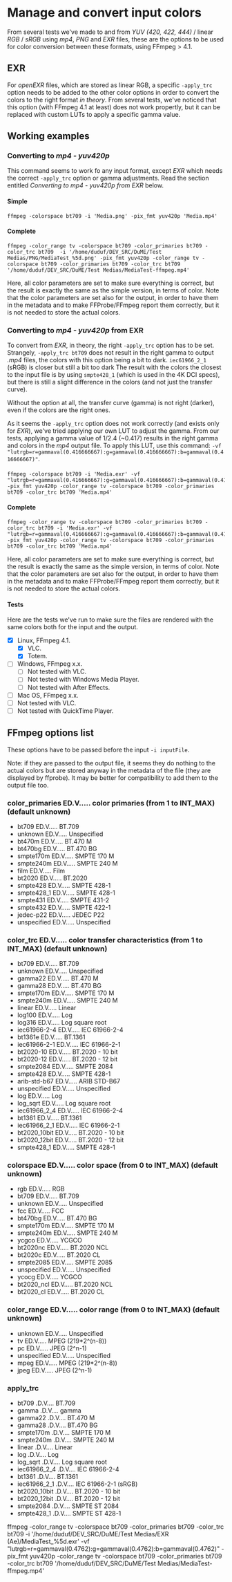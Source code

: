 # Manage and convert input colors

From several tests we've made to and from *YUV (420, 422, 444)* / linear *RGB* / *sRGB* using *mp4*, *PNG* and *EXR* files, these are the options to be used for color conversion between these formats, using FFmpeg > 4.1.

## EXR

For *openEXR* files, which are stored as linear RGB, a specific `-apply_trc` option needs to be added to the other color options in order to convert the colors to the right format *in theory*. From several tests, we've noticed that this option (with FFmpeg 4.1 at least) does not work propertly, but it can be replaced with custom LUTs to apply a specific gamma value.

## Working examples

### Converting to *mp4 - yuv420p*

This command seems to work fo any input format, except *EXR* which needs the correct `-apply_trc` option or gamma adjustments. Read the section entitled *Converting to mp4 - yuv420p from EXR* below.

#### Simple

    ffmpeg -colorspace bt709 -i 'Media.png' -pix_fmt yuv420p 'Media.mp4'

#### Complete

    ffmpeg -color_range tv -colorspace bt709 -color_primaries bt709 -color_trc bt709  -i '/home/duduf/DEV_SRC/DuME/Test Medias/PNG/MediaTest_%5d.png' -pix_fmt yuv420p -color_range tv -colorspace bt709 -color_primaries bt709 -color_trc bt709 '/home/duduf/DEV_SRC/DuME/Test Medias/MediaTest-ffmpeg.mp4'

Here, all color parameters are set to make sure everything is correct, but the result is exactly the same as the simple version, in terms of color. Note that the color parameters are set also for the output, in order to have them in the metadata and to make FFProbe/FFmpeg report them correctly, but it is not needed to store the actual colors.

### Converting to *mp4 - yuv420p* from EXR

To convert from *EXR*, in theory, the right `-apply_trc` option has to be set. Strangely, `-apply_trc bt709` does not result in the right gamma to output *.mp4* files, the colors with this option being a bit to dark. `iec61966_2_1 ` (sRGB) is closer but still a bit too dark The result with the colors the closest to the input file is by using `smpte428_1` (which is used in the 4K DCI specs), but there is still a slight difference in the colors (and not just the transfer curve).

Without the option at all, the transfer curve (gamma) is not right (darker), even if the colors are the right ones.

As it seems the `-apply_trc` option does not work correctly (and exists only for *EXR*), we've tried applying our own LUT to adjust the gamma. From our tests, applying a gamma value of 1/2.4 (~0.417) results in the right gamma and colors in the *mp4* output file. To apply this LUT, use this command: `-vf "lutrgb=r=gammaval(0.416666667):g=gammaval(0.416666667):b=gammaval(0.416666667)"`.

#### 

    ffmpeg -colorspace bt709 -i 'Media.exr' -vf "lutrgb=r=gammaval(0.416666667):g=gammaval(0.416666667):b=gammaval(0.416666667)" -pix_fmt yuv420p -color_range tv -colorspace bt709 -color_primaries bt709 -color_trc bt709 'Media.mp4'

#### Complete

    ffmpeg -color_range tv -colorspace bt709 -color_primaries bt709 -color_trc bt709 -i 'Media.exr' -vf "lutrgb=r=gammaval(0.416666667):g=gammaval(0.416666667):b=gammaval(0.416666667)" -pix_fmt yuv420p -color_range tv -colorspace bt709 -color_primaries bt709 -color_trc bt709 'Media.mp4'

Here, all color parameters are set to make sure everything is correct, but the result is exactly the same as the simple version, in terms of color. Note that the color parameters are set also for the output, in order to have them in the metadata and to make FFProbe/FFmpeg report them correctly, but it is not needed to store the actual colors.

#### Tests

Here are the tests we've run to make sure the files are rendered with the same colors both for the input and the output.

- [x] Linux, FFmpeg 4.1.
  - [x] VLC.
  - [x] Totem.
- [ ] Windows, FFmpeg x.x.
  - [ ] Not tested with VLC.
  - [ ] Not tested with Windows Media Player.
  - [ ] Not tested with After Effects.
- [ ] Mac OS, FFmpeg x.x.
 - [ ] Not tested with VLC.
 - [ ] Not tested with QuickTime Player.

## FFmpeg options list

These options have to be passed before the input `-i inputFile`.

Note: if they are passed to the output file, it seems they do nothing to the actual colors but are stored anyway in the metadata of the file (they are displayed by ffprobe). It may be better for compatibility to add them to the output file too.

### color_primaries   <int>        ED.V..... color primaries (from 1 to INT_MAX) (default unknown)
- bt709                        ED.V..... BT.709
- unknown                      ED.V..... Unspecified
- bt470m                       ED.V..... BT.470 M
- bt470bg                      ED.V..... BT.470 BG
- smpte170m                    ED.V..... SMPTE 170 M
- smpte240m                    ED.V..... SMPTE 240 M
- film                         ED.V..... Film
- bt2020                       ED.V..... BT.2020
- smpte428                     ED.V..... SMPTE 428-1
- smpte428_1                   ED.V..... SMPTE 428-1
- smpte431                     ED.V..... SMPTE 431-2
- smpte432                     ED.V..... SMPTE 422-1
- jedec-p22                    ED.V..... JEDEC P22
- unspecified                  ED.V..... Unspecified
### color_trc         <int>        ED.V..... color transfer characteristics (from 1 to INT_MAX) (default unknown)
- bt709                        ED.V..... BT.709
- unknown                      ED.V..... Unspecified
- gamma22                      ED.V..... BT.470 M
- gamma28                      ED.V..... BT.470 BG
- smpte170m                    ED.V..... SMPTE 170 M
- smpte240m                    ED.V..... SMPTE 240 M
- linear                       ED.V..... Linear
- log100                       ED.V..... Log
- log316                       ED.V..... Log square root
- iec61966-2-4                 ED.V..... IEC 61966-2-4
- bt1361e                      ED.V..... BT.1361
- iec61966-2-1                 ED.V..... IEC 61966-2-1
- bt2020-10                    ED.V..... BT.2020 - 10 bit
- bt2020-12                    ED.V..... BT.2020 - 12 bit
- smpte2084                    ED.V..... SMPTE 2084
- smpte428                     ED.V..... SMPTE 428-1
- arib-std-b67                 ED.V..... ARIB STD-B67
- unspecified                  ED.V..... Unspecified
- log                          ED.V..... Log
- log_sqrt                     ED.V..... Log square root
- iec61966_2_4                 ED.V..... IEC 61966-2-4
- bt1361                       ED.V..... BT.1361
- iec61966_2_1                 ED.V..... IEC 61966-2-1
- bt2020_10bit                 ED.V..... BT.2020 - 10 bit
- bt2020_12bit                 ED.V..... BT.2020 - 12 bit
- smpte428_1                   ED.V..... SMPTE 428-1
### colorspace        <int>        ED.V..... color space (from 0 to INT_MAX) (default unknown)
- rgb                          ED.V..... RGB
- bt709                        ED.V..... BT.709
- unknown                      ED.V..... Unspecified
- fcc                          ED.V..... FCC
- bt470bg                      ED.V..... BT.470 BG
- smpte170m                    ED.V..... SMPTE 170 M
- smpte240m                    ED.V..... SMPTE 240 M
- ycgco                        ED.V..... YCGCO
- bt2020nc                     ED.V..... BT.2020 NCL
- bt2020c                      ED.V..... BT.2020 CL
- smpte2085                    ED.V..... SMPTE 2085
- unspecified                  ED.V..... Unspecified
- ycocg                        ED.V..... YCGCO
- bt2020_ncl                   ED.V..... BT.2020 NCL
- bt2020_cl                    ED.V..... BT.2020 CL
### color_range       <int>        ED.V..... color range (from 0 to INT_MAX) (default unknown)
- unknown                      ED.V..... Unspecified
- tv                           ED.V..... MPEG (219*2^(n-8))
- pc                           ED.V..... JPEG (2^n-1)
- unspecified                  ED.V..... Unspecified
- mpeg                         ED.V..... MPEG (219*2^(n-8))
- jpeg                         ED.V..... JPEG (2^n-1)
### apply_trc
- bt709                        .D.V.... BT.709
- gamma                        .D.V.... gamma
- gamma22                      .D.V.... BT.470 M
- gamma28                      .D.V.... BT.470 BG
- smpte170m                    .D.V.... SMPTE 170 M
- smpte240m                    .D.V.... SMPTE 240 M
- linear                       .D.V.... Linear
- log                          .D.V.... Log
- log_sqrt                     .D.V.... Log square root
- iec61966_2_4                 .D.V.... IEC 61966-2-4
- bt1361                       .D.V.... BT.1361
- iec61966_2_1                 .D.V.... IEC 61966-2-1 (sRGB)
- bt2020_10bit                 .D.V.... BT.2020 - 10 bit
- bt2020_12bit                 .D.V.... BT.2020 - 12 bit
- smpte2084                    .D.V.... SMPTE ST 2084
- smpte428_1                   .D.V.... SMPTE ST 428-1

ffmpeg -color_range tv -colorspace bt709 -color_primaries bt709 -color_trc bt709 -i '/home/duduf/DEV_SRC/DuME/Test Medias/EXR (Ae)/MediaTest_%5d.exr' -vf "lutrgb=r=gammaval(0.4762):g=gammaval(0.4762):b=gammaval(0.4762)" -pix_fmt yuv420p -color_range tv -colorspace bt709 -color_primaries bt709 -color_trc bt709 '/home/duduf/DEV_SRC/DuME/Test Medias/MediaTest-ffmpeg.mp4'